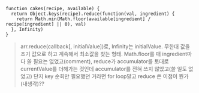 	function cakes(recipe, available) {
	  return Object.keys(recipe).reduce(function(val, ingredient) {
	    return Math.min(Math.floor(available[ingredient] / recipe[ingredient] || 0), val)
	  }, Infinity)
	}
>arr.reduce(callback[, initialValue])로, Infinity는 initialValue. 무한대 값을 초기 값으로 하고 계속해서 최소값을 찾는 형태.
>Math.floor를 매 ingredient마다 쓸 필요는 없었고(comment), reduce가 accumulator를 토대로 currentValue를 더해가는 것인데 accumulator를 전혀 쓰지 않았고(쓸 일도 없었고) 단지 key 순회만 필요했던 거라면 for loop말고 reduce 쓴 이점이 뭔가(내생각)?? 
